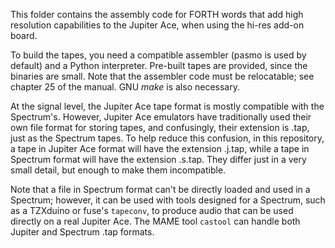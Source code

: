 This folder contains the assembly code for FORTH words that add high resolution capabilities to the Jupiter Ace, when using the hi-res add-on board.

To build the tapes, you need a compatible assembler (pasmo is used by default) and a Python interpreter. Pre-built tapes are provided, since the binaries are small. Note that the assembler code must be relocatable; see chapter 25 of the manual. GNU *make* is also necessary.

At the signal level, the Jupiter Ace tape format is mostly compatible with the Spectrum's. However, Jupiter Ace emulators have traditionally used their own file format for storing tapes, and confusingly, their extension is .tap, just as the Spectrum tapes. To help reduce this confusion, in this repository, a tape in Jupiter Ace format will have the extension .j.tap, while a tape in Spectrum format will have the extension .s.tap. They differ just in a very small detail, but enough to make them incompatible.

Note that a file in Spectrum format can't be directly loaded and used in a Spectrum; however, it can be used with tools designed for a Spectrum, such as a TZXduino or fuse's `tapeconv`, to produce audio that can be used directly on a real Jupiter Ace. The MAME tool `castool` can handle both Jupiter and Spectrum .tap formats.
